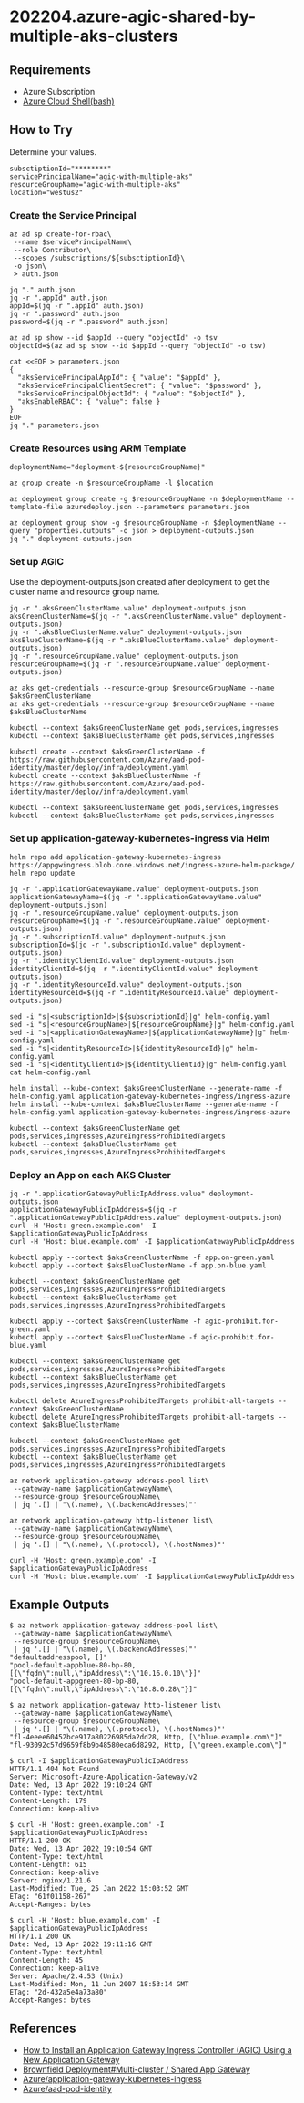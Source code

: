 # 202204.azure-agic-shared-by-multiple-aks-clusters

## Requirements

- Azure Subscription
- [Azure Cloud Shell(bash)](https://azure.microsoft.com/en-us/features/cloud-shell/)

## How to Try

Determine your values.

```console
subsctiptionId="********"
servicePrincipalName="agic-with-multiple-aks"
resourceGroupName="agic-with-multiple-aks"
location="westus2"
```

### Create the Service Principal

```console
az ad sp create-for-rbac\
 --name $servicePrincipalName\
 --role Contributor\
 --scopes /subscriptions/${subsctiptionId}\
 -o json\
 > auth.json
```

```console
jq "." auth.json
jq -r ".appId" auth.json
appId=$(jq -r ".appId" auth.json)
jq -r ".password" auth.json
password=$(jq -r ".password" auth.json)
```

```console
az ad sp show --id $appId --query "objectId" -o tsv
objectId=$(az ad sp show --id $appId --query "objectId" -o tsv)
```

```console
cat <<EOF > parameters.json
{
  "aksServicePrincipalAppId": { "value": "$appId" },
  "aksServicePrincipalClientSecret": { "value": "$password" },
  "aksServicePrincipalObjectId": { "value": "$objectId" },
  "aksEnableRBAC": { "value": false }
}
EOF
jq "." parameters.json
```

### Create Resources using ARM Template

```console
deploymentName="deployment-${resourceGroupName}"
```

```console
az group create -n $resourceGroupName -l $location
```

```console
az deployment group create -g $resourceGroupName -n $deploymentName --template-file azuredeploy.json --parameters parameters.json
```

```console
az deployment group show -g $resourceGroupName -n $deploymentName --query "properties.outputs" -o json > deployment-outputs.json
jq "." deployment-outputs.json
```

### Set up AGIC

Use the deployment-outputs.json created after deployment to get the cluster name and resource group name.

```console
jq -r ".aksGreenClusterName.value" deployment-outputs.json
aksGreenClusterName=$(jq -r ".aksGreenClusterName.value" deployment-outputs.json)
jq -r ".aksBlueClusterName.value" deployment-outputs.json
aksBlueClusterName=$(jq -r ".aksBlueClusterName.value" deployment-outputs.json)
jq -r ".resourceGroupName.value" deployment-outputs.json
resourceGroupName=$(jq -r ".resourceGroupName.value" deployment-outputs.json)
```

```console
az aks get-credentials --resource-group $resourceGroupName --name $aksGreenClusterName
az aks get-credentials --resource-group $resourceGroupName --name $aksBlueClusterName
```

```console
kubectl --context $aksGreenClusterName get pods,services,ingresses
kubectl --context $aksBlueClusterName get pods,services,ingresses
```

```console
kubectl create --context $aksGreenClusterName -f https://raw.githubusercontent.com/Azure/aad-pod-identity/master/deploy/infra/deployment.yaml
kubectl create --context $aksBlueClusterName -f https://raw.githubusercontent.com/Azure/aad-pod-identity/master/deploy/infra/deployment.yaml
```

```console
kubectl --context $aksGreenClusterName get pods,services,ingresses
kubectl --context $aksBlueClusterName get pods,services,ingresses
```

### Set up application-gateway-kubernetes-ingress via Helm

```console
helm repo add application-gateway-kubernetes-ingress https://appgwingress.blob.core.windows.net/ingress-azure-helm-package/
helm repo update
```

```console
jq -r ".applicationGatewayName.value" deployment-outputs.json
applicationGatewayName=$(jq -r ".applicationGatewayName.value" deployment-outputs.json)
jq -r ".resourceGroupName.value" deployment-outputs.json
resourceGroupName=$(jq -r ".resourceGroupName.value" deployment-outputs.json)
jq -r ".subscriptionId.value" deployment-outputs.json
subscriptionId=$(jq -r ".subscriptionId.value" deployment-outputs.json)
jq -r ".identityClientId.value" deployment-outputs.json
identityClientId=$(jq -r ".identityClientId.value" deployment-outputs.json)
jq -r ".identityResourceId.value" deployment-outputs.json
identityResourceId=$(jq -r ".identityResourceId.value" deployment-outputs.json)
```

```console
sed -i "s|<subscriptionId>|${subscriptionId}|g" helm-config.yaml
sed -i "s|<resourceGroupName>|${resourceGroupName}|g" helm-config.yaml
sed -i "s|<applicationGatewayName>|${applicationGatewayName}|g" helm-config.yaml
sed -i "s|<identityResourceId>|${identityResourceId}|g" helm-config.yaml
sed -i "s|<identityClientId>|${identityClientId}|g" helm-config.yaml
cat helm-config.yaml
```

```console
helm install --kube-context $aksGreenClusterName --generate-name -f helm-config.yaml application-gateway-kubernetes-ingress/ingress-azure
helm install --kube-context $aksBlueClusterName --generate-name -f helm-config.yaml application-gateway-kubernetes-ingress/ingress-azure
```

```console
kubectl --context $aksGreenClusterName get pods,services,ingresses,AzureIngressProhibitedTargets
kubectl --context $aksBlueClusterName get pods,services,ingresses,AzureIngressProhibitedTargets
```

### Deploy an App on each AKS Cluster

```console
jq -r ".applicationGatewayPublicIpAddress.value" deployment-outputs.json
applicationGatewayPublicIpAddress=$(jq -r ".applicationGatewayPublicIpAddress.value" deployment-outputs.json)
curl -H 'Host: green.example.com' -I $applicationGatewayPublicIpAddress
curl -H 'Host: blue.example.com' -I $applicationGatewayPublicIpAddress
```

```console
kubectl apply --context $aksGreenClusterName -f app.on-green.yaml
kubectl apply --context $aksBlueClusterName -f app.on-blue.yaml
```

```console
kubectl --context $aksGreenClusterName get pods,services,ingresses,AzureIngressProhibitedTargets
kubectl --context $aksBlueClusterName get pods,services,ingresses,AzureIngressProhibitedTargets
```

```console
kubectl apply --context $aksGreenClusterName -f agic-prohibit.for-green.yaml
kubectl apply --context $aksBlueClusterName -f agic-prohibit.for-blue.yaml
```

```console
kubectl --context $aksGreenClusterName get pods,services,ingresses,AzureIngressProhibitedTargets
kubectl --context $aksBlueClusterName get pods,services,ingresses,AzureIngressProhibitedTargets
```

```console
kubectl delete AzureIngressProhibitedTargets prohibit-all-targets --context $aksGreenClusterName
kubectl delete AzureIngressProhibitedTargets prohibit-all-targets --context $aksBlueClusterName
```

```console
kubectl --context $aksGreenClusterName get pods,services,ingresses,AzureIngressProhibitedTargets
kubectl --context $aksBlueClusterName get pods,services,ingresses,AzureIngressProhibitedTargets
```

```console
az network application-gateway address-pool list\
 --gateway-name $applicationGatewayName\
 --resource-group $resourceGroupName\
 | jq '.[] | "\(.name), \(.backendAddresses)"'
```

```console
az network application-gateway http-listener list\
 --gateway-name $applicationGatewayName\
 --resource-group $resourceGroupName\
 | jq '.[] | "\(.name), \(.protocol), \(.hostNames)"'
```

```console
curl -H 'Host: green.example.com' -I $applicationGatewayPublicIpAddress
curl -H 'Host: blue.example.com' -I $applicationGatewayPublicIpAddress
```

## Example Outputs

```console
$ az network application-gateway address-pool list\
 --gateway-name $applicationGatewayName\
 --resource-group $resourceGroupName\
 | jq '.[] | "\(.name), \(.backendAddresses)"'
"defaultaddresspool, []"
"pool-default-appblue-80-bp-80, [{\"fqdn\":null,\"ipAddress\":\"10.16.0.10\"}]"
"pool-default-appgreen-80-bp-80, [{\"fqdn\":null,\"ipAddress\":\"10.8.0.28\"}]"
```

```console
$ az network application-gateway http-listener list\
 --gateway-name $applicationGatewayName\
 --resource-group $resourceGroupName\
 | jq '.[] | "\(.name), \(.protocol), \(.hostNames)"'
"fl-4eeee60452bce917a80226985da2dd28, Http, [\"blue.example.com\"]"
"fl-93092c57d9659f8b9b48580eca6d8292, Http, [\"green.example.com\"]"
```

```console
$ curl -I $applicationGatewayPublicIpAddress
HTTP/1.1 404 Not Found
Server: Microsoft-Azure-Application-Gateway/v2
Date: Wed, 13 Apr 2022 19:10:24 GMT
Content-Type: text/html
Content-Length: 179
Connection: keep-alive
```

```console
$ curl -H 'Host: green.example.com' -I $applicationGatewayPublicIpAddress
HTTP/1.1 200 OK
Date: Wed, 13 Apr 2022 19:10:54 GMT
Content-Type: text/html
Content-Length: 615
Connection: keep-alive
Server: nginx/1.21.6
Last-Modified: Tue, 25 Jan 2022 15:03:52 GMT
ETag: "61f01158-267"
Accept-Ranges: bytes
```

```console
$ curl -H 'Host: blue.example.com' -I $applicationGatewayPublicIpAddress
HTTP/1.1 200 OK
Date: Wed, 13 Apr 2022 19:11:16 GMT
Content-Type: text/html
Content-Length: 45
Connection: keep-alive
Server: Apache/2.4.53 (Unix)
Last-Modified: Mon, 11 Jun 2007 18:53:14 GMT
ETag: "2d-432a5e4a73a80"
Accept-Ranges: bytes
```

## References

- [How to Install an Application Gateway Ingress Controller (AGIC) Using a New Application Gateway](https://docs.microsoft.com/en-us/azure/application-gateway/ingress-controller-install-new)
- [Brownfield Deployment#Multi-cluster / Shared App Gateway](https://azure.github.io/application-gateway-kubernetes-ingress/setup/install-existing/#multi-cluster-shared-app-gateway)
- [Azure/application-gateway-kubernetes-ingress](https://github.com/Azure/application-gateway-kubernetes-ingress)
- [Azure/aad-pod-identity](https://github.com/Azure/aad-pod-identity)
